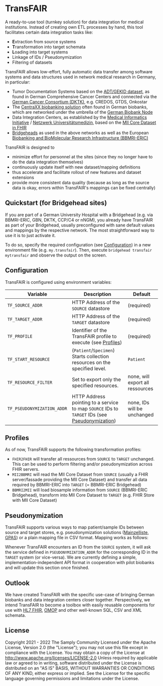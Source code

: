 # TransFAIR

A ready-to-use tool (turnkey solution) for data integration for medical institutions. Instead of creating own ETL processes by hand, this tool facilitates certain data integration tasks like:

- **E**xtraction from source systems
- **T**ransformation into target schemata
- **L**oading into target systems
- Linkage of IDs / Pseudonymization
- Filtering of datasets

TransFAIR allows low-effort, fully automatic data transfer among software systems and data structures used in network medical research in Germany, in particular:

- Tumor Documentation Systems based on the [ADT/GEKID dataset](https://www.gekid.de/adt-gekid-basisdatensatz), as found in German Comprehensive Cancer Centers and connected via the [German Cancer Consortium (DKTK)](https://dktk.dkfz.de), e.g. CREDOS, GTDS, Onkostar
- The [CentraXX biobanking solution](https://www.kairos.de/produkte/centraxx-bio/) often found in German biobanks, which are networked under the umbrella of the [German Biobank Node](https://www.bbmri.de)
- Data Integration Centers, as established by the [Medical Informatics Initiative](https://www.medizininformatik-initiative.de) / [Netzwerk Universitätsmedizin](https://www.netzwerk-universitaetsmedizin.de), based on the [MII Core Dataset in FHIR](https://simplifier.net/organization/koordinationsstellemii)
- [Bridgeheads](https://github.com/samply/bridgehead) as used in the above networks as well as the European [Biobanking and BioMolecular Research Infrastructure (BBMRI-ERIC)](https://bbmri-eric.eu)

TransFAIR is designed to

- minimize effort for personnel at the sites (since they no longer have to do the data integration themselves)
- continuously update itself with new dataset/mapping definitions
- thus accelerate and facilitate rollout of new features and dataset extensions
- provide more consistent data quality (because as long as the source data is okay, errors within TransFAIR's mappings can be fixed centrally)

## Quickstart (for Bridgehead sites)

If you are part of a German University Hospital with a Bridgehead (e.g. via BBMRI-ERIC, GBN, DKTK, CCP/C4 or nNGM), you already have TransFAIR as part of your Bridgehead, usually preconfigured with sane default values and mappings by the respective network. The most straightforward way to use it is to just activate it.

To do so, specify the required configuration (see [Configuration](#configuration)) in a new environment file (e.g. `my.transfair`). Then, execute `bridgehead transfair mytransfair` and observe the output on the screen.

## Configuration

TransFAIR is configured using environment variables:

| Variable                   | Description                                                                                                        | Default                          |
|----------------------------|--------------------------------------------------------------------------------------------------------------------|----------------------------------|
| `TF_SOURCE_ADDR`           | HTTP Address of the `SOURCE` datastore                                                                               | (required)                       |
| `TF_TARGET_ADDR`           | HTTP Address of the `TARGET` datastore                                                                               | (required)                       |
| `TF_PROFILE`               | Identifier of the TransFAIR profile to execute (see [Profiles](#profiles))                                         | (required)                       |
| `TF_START_RESOURCE`        | (`Patient`/`Specimen`) Starts collection resources on the specified level.                                         | `Patient`                        |
| `TF_RESOURCE_FILTER`       | Set to export only the specified resources.                                                                        | none, will export all ressources |
| `TF_PSEUDONYMIZATION_ADDR` | HTTP Address pointing to a service to map `SOURCE` IDs to `TARGET` IDs (see [Pseudonymization](#pseudonymization)) | none, IDs will be unchanged      |

## Profiles

As of now, TransFAIR supports the following transformation profiles:

- `FHIR2FHIR` will transfer all ressources from `SOURCE` to `TARGET` unchanged. This can be used to perform filtering and/or pseudonymization across FHIR servers.
- `MII2BBMRI` will read the MII Core Dataset from `SOURCE` (usually a FHIR server/fassade providing the MII Core Dataset) and transfer all data required by BBMRI-ERIC into `TARGET` (= BBMRI-ERIC Bridgehead)
- `BBMRI2MII` will load biosample information from `SOURCE` (BBMRI-ERIC Bridgehead), transform into MII Core Dataset to `TARGET` (e.g. FHIR Store with MII Core Dataset)

## Pseudonymization

TransFAIR supports various ways to map patient/sample IDs between source and target stores, e.g. pseudonymization solutions ([Mainzelliste](https://mainzelliste.de), [GPAS](https://www.ths-greifswald.de/forscher/gpas/)) or a plain mapping file in CSV format. Mapping works as follows:

Whenever TransFAIR encounters an ID from the `SOURCE` system, it will ask the service defined in `PSEUDONYMIZATION_ADDR` for the corresponding ID in the `TARGET` system (or vice-versa). We are currently defining a simple, implementation-independent API format in cooperation with pilot biobanks and will update this section once finished.

## Outlook

We have created TransFAIR with the specific use-case of bringing German biobanks and data integration centers closer together. Perspectively, we intend TransFAIR to become a toolbox with easily reusable components for use with [HL7 FHIR](https://hl7.org/fhir/), [OMOP](https://www.ohdsi.org/data-standardization/) and other well-known SQL, CSV and XML schemata.

## License

Copyright 2021 - 2022 The Samply Community
Licensed under the Apache License, Version 2.0 (the "License"); you may not use this file except in compliance with the License. You may obtain a copy of the License at
http://www.apache.org/licenses/LICENSE-2.0
Unless required by applicable law or agreed to in writing, software distributed under the License is distributed on an "AS IS" BASIS, WITHOUT WARRANTIES OR CONDITIONS OF ANY KIND, either express or implied. See the License for the specific language governing permissions and limitations under the License.